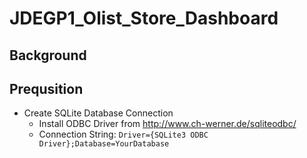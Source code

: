 # JDEGP1_Olist_Store_Dashboard

## Background

## Prequsition
* Create SQLite Database Connection
  * Install ODBC Driver from http://www.ch-werner.de/sqliteodbc/
  * Connection String: `Driver={SQLite3 ODBC Driver};Database=YourDatabase`
